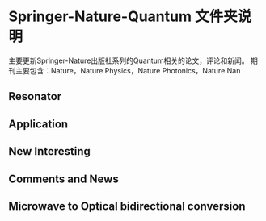 # Springer-Nature-Quantum 文件夹说明

主要更新Springer-Nature出版社系列的Quantum相关的论文，评论和新闻。
期刊主要包含：Nature，Nature Physics，Nature Photonics，Nature Nan


## Resonator

## Application

## New Interesting

##  Comments and News

##  Microwave to Optical bidirectional conversion


<!--stackedit_data:
eyJoaXN0b3J5IjpbNjA0NzczMjc5LC01NTA2MTE1NjFdfQ==
-->